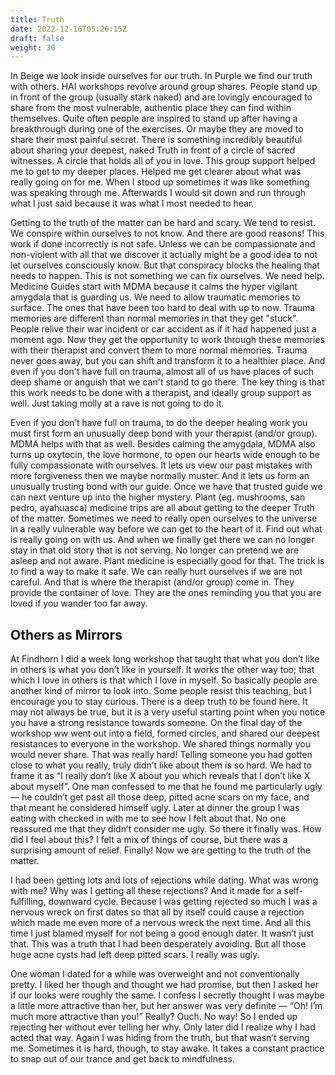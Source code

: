 ```yaml
---
title: Truth
date: 2022-12-16T05:26:15Z
draft: false
weight: 30
---
```

In Beige we look inside ourselves for our truth. In Purple we find our truth with others. HAI workshops revolve around group shares. People stand up in front of the group (usually stark naked) and are lovingly encouraged to share from the most vulnerable, authentic place they can find within themselves. Quite often people are inspired to stand up after having a breakthrough during one of the exercises. Or maybe they are moved to share their most painful secret. There is something incredibly beautiful about sharing your deepest, naked Truth in front of a circle of sacred witnesses. A circle that holds all of you in love. This group support helped me to get to my deeper places. Helped me get clearer about what was really going on for me. When I stood up sometimes it was like something was speaking through me. Afterwards I would sit down and run through what I just said because it was what I most needed to hear.

Getting to the truth of the matter can be hard and scary. We tend to resist. We conspire within ourselves to not know. And there are good reasons! This work if done incorrectly is not safe. Unless we can be compassionate and non-violent with all that we discover it actually might be a good idea to not let ourselves consciously know. But that conspiracy blocks the healing that needs to happen. This is not something we can fix ourselves. We need help. Medicine Guides start with MDMA because it calms the hyper vigilant amygdala that is guarding us. We need to allow traumatic memories to surface. The ones that have been too hard to deal with up to now. Trauma memories are different than normal memories in that they get "stuck". People relive their war incident or car accident as if it had happened just a moment ago. Now they get the opportunity to work through these memories with their therapist and convert them to more normal memories. Trauma never goes away, but you can shift and transform it to a healthier place. And even if you don't have full on trauma, almost all of us have places of such deep shame or anguish that we can't stand to go there. The key thing is that this work needs to be done with a therapist, and ideally group support as well. Just taking molly at a rave is not going to do it. 

Even if you don’t have full on trauma, to do the deeper healing work you must first form an unusually deep bond with your therapist (and/or group). MDMA helps with that as well. Besides calming the amygdala, MDMA also turns up oxytocin, the love hormone, to open our hearts wide enough to be fully compassionate with ourselves. It lets us view our past mistakes with more forgiveness then we maybe normally muster. And it lets us form an unusually trusting bond with our guide. Once we have that trusted guide we can next venture up into the higher mystery. Plant (eg. mushrooms, san pedro, ayahuasca)  medicine trips are all about getting to the deeper Truth of the matter. Sometimes we need to really open ourselves to the universe in a really vulnerable way before we can get to the heart of it. Find out what is really going on with us. And when we finally get there we can no longer stay in that old story that is not serving. No longer can pretend we are asleep and not aware. Plant medicine is especially good for that. The trick is to find a way to make it safe. We can really hurt ourselves if we are not careful. And that is where the therapist (and/or group) come in. They provide the container of love. They are the ones reminding you that you are loved if you wander too far away.

## Others as Mirrors

At Findhorn I did a week long workshop that taught that what you don’t like in others is what you don’t like in yourself. It works the other way too; that which I love in others is that which I love in myself. So basically people are another kind of mirror to look into. Some people resist this teaching, but I encourage you to stay curious. There is a deep truth to be found here. It may not always be true, but it is a very useful starting point when you notice you have a strong resistance towards someone. On the final day of the workshop ww went out into a field, formed circles, and shared our deepest resistances to everyone in the workshop. We shared things normally you would never share. That was really hard! Telling someone you had gotten close to what you really, truly didn’t like about them is so hard. We had to frame it as “I really don’t like X about you which reveals that I don’t like X about myself”. One man confessed to me that he found me particularly ugly — he couldn’t get past all those deep, pitted acne scars on my face, and that meant he considered himself ugly. Later at dinner the group I was eating with checked in with me to see how I felt about that. No one reassured me that they didn’t consider me ugly. So there it finally was. How did I feel about this? I felt a mix of things of course, but there was a surprising amount of relief. Finally! Now we are getting to the truth of the matter. 

I had been getting lots and lots of rejections while dating. What was wrong with me? Why was I getting all these rejections? And it made for a self-fulfilling, downward cycle. Because I was getting rejected so much I was a nervous wreck on first dates so that all by itself could cause a rejection which made me even more of a nervous wreck the next time.  And all this time I just blamed myself for not being a good enough dater. It wasn’t just that. This was a truth  that I had been desperately avoiding. But all those huge acne cysts had left deep pitted scars. I really was ugly.

One woman I dated for a while was overweight and not conventionally pretty. I liked her though and thought we had promise, but then I asked her if our looks were roughly the same. I confess I secretly thought I was maybe a little more attractive than her, but her answer was very definite — “Oh! I’m much more attractive than you!” Really? Ouch. No way! So I ended up rejecting her without ever telling her why. Only later did I realize why I had acted that way. Again I was hiding from the truth, but that wasn’t serving me. Sometimes it is hard, though, to stay awake. It takes a constant practice to snap out of our trance and get back to mindfulness. 